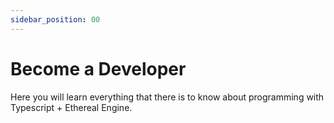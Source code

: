 ```yaml
---
sidebar_position: 00
---
```

# Become a Developer
Here you will learn everything that there is to know about programming with Typescript + Ethereal Engine.
<!--
TODO:
This page will contain an Introduction to the Developers Learning Site.
This page should contain:
- Small introduction to the Developer guides
- Explanation of VisualScript-vs-Typescript: 
  No-Code: Segue into the VisualScript Learning site
  Typescript: Segue into the Typescript Learning Site (this site)

_Programming in Ethereal Engine can be done through **Typescript**._
_But the engine also has a visual alternative to programming, called **VisualScript**._  
-->
